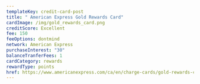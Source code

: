 ```yaml
---
templateKey: credit-card-post
title: " American Express Gold Rewards Card"
cardImage: /img/gold_rewards_card.png
creditScore: Excellent
fee: 150
feeOptions: dontmind
network: American Express
purchaseInterest: "30"
balanceTranferFees: 1
cardCategory: rewards
rewardType: points
href: https://www.americanexpress.com/ca/en/charge-cards/gold-rewards-card/?linknav=ca-en-amex-cardshop-allcards-image-americanExpressGoldRewardsCard-fc&cpid=100186460
---
```

